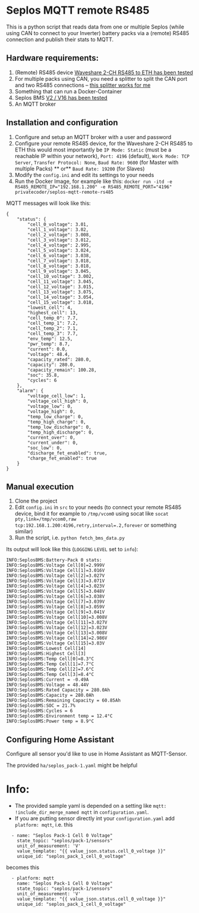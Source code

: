 # Seplos MQTT remote RS485
This is a python script that reads data from one or multiple Seplos (while using CAN to connect to your Inverter) battery packs via a (remote) RS485 connection and publish their stats to MQTT.

## Hardware requirements:

1. (Remote) RS485 device [Waveshare 2-CH RS485 to ETH has been tested](https://www.waveshare.com/2-ch-rs485-to-eth-b.htm)
2. For multiple packs using CAN, you need a splitter to split the CAN port and two RS485 connections – [this splitter works for me](https://www.amazon.de/gp/product/B00D3KIQXC)
3. Something that can run a Docker-Container
4. Seplos BMS [V2 / V16 has been tested](https://www.seplos.com/bms-2.0.html)
5. An MQTT broker

## Installation and configuration

1. Configure and setup an MQTT broker with a user and password
2. Configure your remote RS485 device, for the Waveshare 2-CH RS485 to ETH this would most importantly be `IP Mode: Static` (must be a reachable IP within your network), `Port: 4196` (default), `Work Mode: TCP Server`, `Transfer Protocol: None`, `Baud Rate: 9600` (for Master with multiple Packs) ** or** `Baud Rate: 19200` (for Slaves)
3. Modify the `config.ini` and edit its settings to your needs
4. Run the Docker Image, for example like this: `docker run -itd -e RS485_REMOTE_IP="192.168.1.200" -e RS485_REMOTE_PORT="4196" privatecoder/seplos-mqtt-remote-rs485`

MQTT messages will look like this:
```
{
    "status": {
        "cell_0_voltage": 3.01,
        "cell_1_voltage": 3.02,
        "cell_2_voltage": 3.008,
        "cell_3_voltage": 3.012,
        "cell_4_voltage": 2.995,
        "cell_5_voltage": 3.024,
        "cell_6_voltage": 3.038,
        "cell_7_voltage": 3.018,
        "cell_8_voltage": 3.018,
        "cell_9_voltage": 3.045,
        "cell_10_voltage": 3.002,
        "cell_11_voltage": 3.045,
        "cell_12_voltage": 3.015,
        "cell_13_voltage": 3.075,
        "cell_14_voltage": 3.054,
        "cell_15_voltage": 3.018,
        "lowest_cell": 4,
        "highest_cell": 13,
        "cell_temp_0": 7.7,
        "cell_temp_1": 7.2,
        "cell_temp_2": 7.1,
        "cell_temp_3": 7.7,
        "env_temp": 12.5,
        "pwr_temp": 8.7,
        "current": 0.0,
        "voltage": 48.4,
        "capacity_rated": 280.0,
        "capacity": 280.0,
        "capacity_remain": 100.28,
        "soc": 35.8,
        "cycles": 6
    },
    "alarm": {
        "voltage_cell_low": 1,
        "voltage_cell_high": 0,
        "voltage_low": 0,
        "voltage_high": 0,
        "temp_low_charge": 0,
        "temp_high_charge": 0,
        "temp_low_discharge": 0,
        "temp_high_discharge": 0,
        "current_over": 0,
        "current_under": 0,
        "soc_low": 0,
        "discharge_fet_enabled": true,
        "charge_fet_enabled": true
    }
}
```

## Manual execution

1. Clone the project
2. Edit `config.ini` in `src` to your needs (to connect your remote RS485 device, bind it for example to `/tmp/vcom0` using socat like `socat pty,link=/tmp/vcom0,raw tcp:192.168.1.200:4196,retry,interval=.2,forever` or something similar)
3. Run the script, i.e. `python fetch_bms_data.py`

Its output will look like this (`LOGGING` `LEVEL` set to `info`):
```
INFO:SeplosBMS:Battery-Pack 0 stats:
INFO:SeplosBMS:Voltage Cell[0]=2.999V
INFO:SeplosBMS:Voltage Cell[1]=3.016V
INFO:SeplosBMS:Voltage Cell[2]=3.027V
INFO:SeplosBMS:Voltage Cell[3]=3.071V
INFO:SeplosBMS:Voltage Cell[4]=3.023V
INFO:SeplosBMS:Voltage Cell[5]=3.048V
INFO:SeplosBMS:Voltage Cell[6]=3.038V
INFO:SeplosBMS:Voltage Cell[7]=3.039V
INFO:SeplosBMS:Voltage Cell[8]=3.059V
INFO:SeplosBMS:Voltage Cell[9]=3.041V
INFO:SeplosBMS:Voltage Cell[10]=3.008V
INFO:SeplosBMS:Voltage Cell[11]=3.027V
INFO:SeplosBMS:Voltage Cell[12]=3.023V
INFO:SeplosBMS:Voltage Cell[13]=3.008V
INFO:SeplosBMS:Voltage Cell[14]=2.986V
INFO:SeplosBMS:Voltage Cell[15]=3.03V
INFO:SeplosBMS:Lowest Cell[14]
INFO:SeplosBMS:Highest Cell[3]
INFO:SeplosBMS:Temp Cell[0]=8.3°C
INFO:SeplosBMS:Temp Cell[1]=7.7°C
INFO:SeplosBMS:Temp Cell[2]=7.6°C
INFO:SeplosBMS:Temp Cell[3]=8.4°C
INFO:SeplosBMS:Current = -0.49A
INFO:SeplosBMS:Voltage = 48.44V
INFO:SeplosBMS:Rated Capacity = 280.0Ah
INFO:SeplosBMS:Capacity = 280.0Ah
INFO:SeplosBMS:Remaining Capacity = 60.85Ah
INFO:SeplosBMS:SOC = 21.7%
INFO:SeplosBMS:Cycles = 6
INFO:SeplosBMS:Environment temp = 12.4°C
INFO:SeplosBMS:Power temp = 8.9°C
```

## Configuring Home Assistant

Configure all sensor you'd like to use in Home Assistant as MQTT-Sensor.

The provided `ha/seplos_pack-1.yaml` might be helpful

# Info:

- The provided sample yaml is depended on a setting like `mqtt: !include_dir_merge_named mqtt` in `configuration.yaml`.
- If you are putting sensor directly int your `configuration.yaml` add `platform: mqtt`, i.e. this

```
  - name: "Seplos Pack-1 Cell 0 Voltage"
    state_topic: "seplos/pack-1/sensors"
    unit_of_measurement: 'V'
    value_template: "{{ value_json.status.cell_0_voltage }}"
    unique_id: "seplos_pack_1_cell_0_voltage"
```

becomes this

```
  - platform: mqtt
    name: "Seplos Pack-1 Cell 0 Voltage"
    state_topic: "seplos/pack-1/sensors"
    unit_of_measurement: 'V'
    value_template: "{{ value_json.status.cell_0_voltage }}"
    unique_id: "seplos_pack_1_cell_0_voltage"
```
